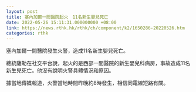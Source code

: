 ```yaml
---
layout: post
title: 塞內加爾一間醫院起火　11名新生嬰兒死亡
date: 2022-05-26 15:11:31.000000000 +08:00
link: https://news.rthk.hk/rthk/ch/component/k2/1650286-20220526.htm
categories: rthk
---
```


塞內加爾一間醫院發生火警，造成11名新生嬰兒死亡。

總統薩勒在社交平台說，起火的是西部一間醫院的新生嬰兒科病房，事故造成11名新生兒死亡。他沒有說明火警具體情況和原因。

據當地傳媒報道，火警當地時間昨晚約8時發生，相信同電線短路有關。
